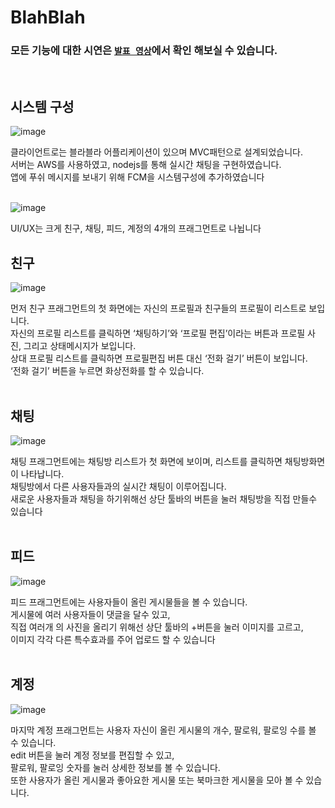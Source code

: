 # BlahBlah

### 모든 기능에 대한 시연은 [`발표 영상`](https://youtu.be/1aEfryppHv4?t=194)에서 확인 해보실 수 있습니다.

<br/>

## 시스템 구성
![image](https://user-images.githubusercontent.com/44316546/159028178-cb074b97-e259-4681-aa23-e626763bf6a7.png)

클라이언트로는 블라블라 어플리케이션이 있으며 MVC패턴으로 설계되었습니다.  
서버는 AWS를 사용하였고, nodejs를 통해 실시간 채팅을 구현하였습니다.  
앱에 푸쉬 메시지를 보내기 위해 FCM을 시스템구성에 추가하였습니다  
<br/>

![image](https://user-images.githubusercontent.com/44316546/159028205-674665a6-087f-47fb-8246-28479fd1c5e6.png)

UI/UX는 크게 친구, 채팅, 피드, 계정의 4개의 프래그먼트로 나뉩니다
<br/>

## 친구 
![image](https://user-images.githubusercontent.com/44316546/159028220-e4519312-787d-4f44-b9be-2b3d27f59daf.png)

먼저 친구 프래그먼트의 첫 화면에는 자신의 프로필과 친구들의 프로필이 리스트로 보입니다.  
자신의 프로필 리스트를 클릭하면 ‘채팅하기’와 ‘프로필 편집’이라는 버튼과 프로필 사진, 그리고 상태메시지가 보입니다.  
상대 프로필 리스트를 클릭하면 프로필편집 버튼 대신 ‘전화 걸기’ 버튼이 보입니다.  
‘전화 걸기’ 버튼을 누르면 화상전화를 할 수 있습니다.  
<br/>

## 채팅
![image](https://user-images.githubusercontent.com/44316546/159028241-e8996ec9-997f-496a-9dec-5dfd39d737ba.png)

채팅 프래그먼트에는 채팅방 리스트가 첫 화면에 보이며, 리스트를 클릭하면 채팅방화면이 나타납니다.   
채팅방에서 다른 사용자들과의 실시간 채팅이 이루어집니다.  
새로운 사용자들과 채팅을 하기위해선 상단 툴바의 버튼을 눌러 채팅방을 직접 만들수 있습니다  
<br/>

## 피드
![image](https://user-images.githubusercontent.com/44316546/159028253-c574e16c-8202-47f2-acaa-e09d03b0ee96.png)

피드 프래그먼트에는 사용자들이 올린 게시물들을 볼 수 있습니다.  
게시물에 여러 사용자들이 댓글을 달수 있고,  
직접 여러개 의 사진을 올리기 위해선 상단 툴바의 +버튼을 눌러 이미지를 고르고,  
이미지 각각 다른 특수효과를 주어 업로드 할 수 있습니다  
<br/>

## 계정
![image](https://user-images.githubusercontent.com/44316546/159028267-55b5bc9e-0c6e-4e45-a82e-6d6b77603033.png)

마지막 계정 프래그먼트는 사용자 자신이 올린 게시물의 개수, 팔로워, 팔로잉 수를 볼 수 있습니다.  
edit 버튼을 눌러 계정 정보를 편집할 수 있고,  
팔로워, 팔로잉 숫자를 눌러 상세한 정보를 볼 수 있습니다.  
또한 사용자가 올린 게시물과 좋아요한 게시물 또는 북마크한 게시물을 모아 볼 수 있습니다.  
<br/>


